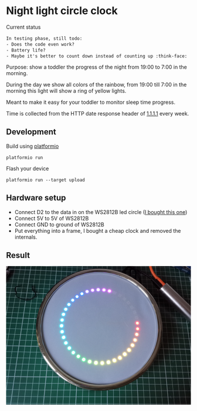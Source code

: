 Night light circle clock
==========================

Current status

    In testing phase, still todo:
    - Does the code even work?
    - Battery life?
    - Maybe it's better to count down instead of counting up :think-face:


Purpose: show a toddler the progress of the night from 19:00 to 7:00 in the morning.

During the day we show all colors of the rainbow, from 19:00 till 7:00 in the morning this light
will show a ring of yellow lights.

Meant to make it easy for your toddler to monitor sleep time progress.

Time is collected from the HTTP date response header of [1.1.1.1](https://1.1.1.1/) every week.

Development
--------

Build using [platformio](https://platformio.org/)

    platformio run

Flash your device

    platformio run --target upload


Hardware setup
--------------
- Connect D2 to the data in on the WS2812B led circle ([I bought this one](https://a.aliexpress.com/_U1OLZ))
- Connect 5V to 5V of WS2812B
- Connect GND to ground of WS2812B
- Put everything into a frame, I bought a cheap clock and removed the internals.

Result
------
![final result](doc/final.jpg)
